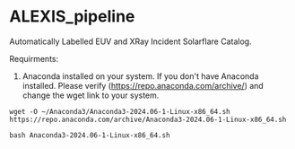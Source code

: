 # ALEXIS_pipeline
Automatically Labelled EUV and XRay Incident Solarflare Catalog.

Requirments:
1. Anaconda installed on your system. If you don't have Anaconda installed. Please verify (https://repo.anaconda.com/archive/) and change the wget link to your system.
```
wget -O ~/Anaconda3/Anaconda3-2024.06-1-Linux-x86_64.sh https://repo.anaconda.com/archive/Anaconda3-2024.06-1-Linux-x86_64.sh

bash Anaconda3-2024.06-1-Linux-x86_64.sh
```

